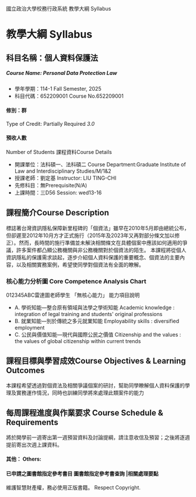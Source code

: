 國立政治大學校務行政系統 教學大綱 Syllabus
# 教學大綱 Syllabus
##  科目名稱：個人資料保護法
#####  Course Name: Personal Data Protection Law
  * 學年學期：114-1 Fall Semester, 2025 
  * 科目代碼：652209001 Course No.652209001
#### 修別：群
Type of Credit: Partially Required 
_3.0_
#### 預收人數
Number of Students
課程資料Course Details
  * 開課單位：法科碩一、法科碩二 Course Department:Graduate Institute of Law and Interdisciplinary Studies/M/1&2 
  * 授課老師：劉定基 Instructor: LIU TING-CHI 
  * 先修科目：無Prerequisite(N/A)
  * 上課時間：三D56 Session: wed13-16 
##  課程簡介Course Description
標誌著台灣資訊隱私保障新里程碑的「個資法」雖早在2010年5月即由總統公布，但卻遲至2012年10月方才正式施行（2015年及2023年又再對部分條文加以修正）。然而，長時間的施行準備並未解決相關條文在具體個案中應該如何適用的爭議，許多案件都凸顯公務機關與非公務機關對於個資法的陌生。 本課程將從個人資訊隱私的保護需求談起，逐步介紹個人資料保護的重要概念、個資法的主要內容，以及相關實務案例，希望使同學對個資法有全面的瞭解。
###  核心能力分析圖 Core Competence Analysis Chart
012345ABC雷達圖老師學生
「無核心能力」 
能力項目說明
  * A. 學術知能—整合原有領域與法學之學術知能 Academic knowledge : integration of legal training and students' original professions
  * B. 就業知能—別於傳統之多元就業知能 Employability skills : diversified employment
  * C. 公民與價值知能—現代與國際公民之價值 Citizenship and the values : the values of global citizenship within current trends
##  課程目標與學習成效Course Objectives & Learning Outcomes 
本課程希望透過對個資法及相關爭議個案的研討，幫助同學瞭解個人資料保護的學理及實務運作情況，同時也訓練同學將來處理此類案件的能力
##  每周課程進度與作業要求 Course Schedule & Requirements
將於開學前一週寄出第一週預習資料及討論提綱，請注意收信及預習；之後將逐週提前寄出次週上課資料。
####  其他： Others:
####  已申請之圖書館指定參考書目  圖書館指定參考書查詢 |相關處理要點
維護智慧財產權，務必使用正版書籍。 Respect Copyright.